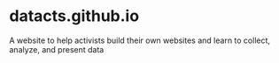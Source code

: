 # datacts.github.io
A website to help activists build their own websites and learn to collect, analyze, and present data
